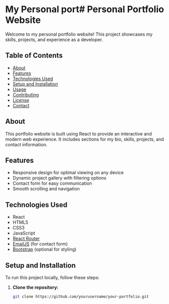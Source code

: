 # My Personal port# Personal Portfolio Website

Welcome to my personal portfolio website! This project showcases my skills, projects, and experience as a developer.

## Table of Contents

- [About](#about)
- [Features](#features)
- [Technologies Used](#technologies-used)
- [Setup and Installation](#setup-and-installation)
- [Usage](#usage)
- [Contributing](#contributing)
- [License](#license)
- [Contact](#contact)

## About

This portfolio website is built using React to provide an interactive and modern web experience. It includes sections for my bio, skills, projects, and contact information.

## Features

- Responsive design for optimal viewing on any device
- Dynamic project gallery with filtering options
- Contact form for easy communication
- Smooth scrolling and navigation

## Technologies Used

- React
- HTML5
- CSS3
- JavaScript
- [React Router](https://reactrouter.com/)
- [EmailJS](https://www.emailjs.com/) (for contact form)
- [Bootstrap](https://getbootstrap.com/) (optional for styling)

## Setup and Installation

To run this project locally, follow these steps:

1. **Clone the repository:**
   ```bash
   git clone https://github.com/yourusername/your-portfolio.git

